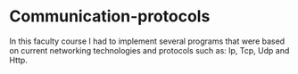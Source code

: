 # Communication-protocols
 In this faculty course I had to implement several programs that were based on current networking technologies and protocols such as: Ip, Tcp, Udp and Http.
